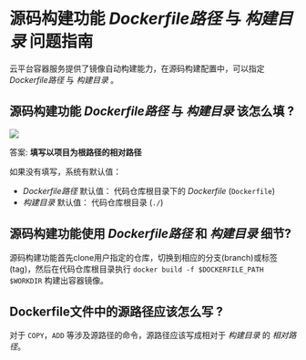 # 源码构建功能 *Dockerfile路径* 与 *构建目录* 问题指南

云平台容器服务提供了镜像自动构建能力，在源码构建配置中，可以指定 *Dockerfile路径* 与 *构建目录* 。

## 源码构建功能 *Dockerfile路径* 与 *构建目录* 该怎么填 ?

![][pic1]

答案: **填写以项目为根路径的相对路径**

如果没有填写，系统有默认值：

* *Dockerfile路径* 默认值： 代码仓库根目录下的 *Dockerfile* (`Dockerfile`)
* *构建目录* 默认值： 代码仓库根目录 (`./`)

## 源码构建功能使用 *Dockerfile路径* 和 *构建目录* 细节?

源码构建功能首先clone用户指定的仓库，切换到相应的分支(branch)或标签(tag)，然后在代码仓库根目录执行 `docker build -f $DOCKERFILE_PATH $WORKDIR` 构建出容器镜像。

## Dockerfile文件中的源路径应该怎么写 ?

对于 `COPY`，`ADD` 等涉及源路径的命令，源路径应该写成相对于 *构建目录* 的 *相对路径*。

[pic1]:http://imgcache.tcecqpoc.fsphere.cn/image/mc.qcloudimg.com/static/img/33d587e49512bbee6ebc19d2f1961f94/pic1.png
